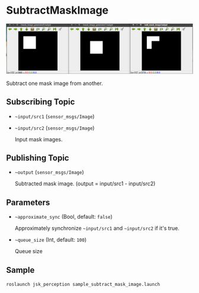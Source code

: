 # SubtractMaskImage

![](images/subtract_mask_image.png)

Subtract one mask image from another.


## Subscribing Topic

* `~input/src1` (`sensor_msgs/Image`)
* `~input/src2` (`sensor_msgs/Image`)

  Input mask images.


## Publishing Topic

* `~output` (`sensor_msgs/Image`)

  Subtracted mask image. (output = input/src1 - input/src2)


## Parameters

* `~approximate_sync` (Bool, default: `false`)

  Approximately synchronize `~input/src1` and `~input/src2` if it's true.

* `~queue_size` (Int, default: `100`)

  Queue size


## Sample

```bash
roslaunch jsk_perception sample_subtract_mask_image.launch
```
